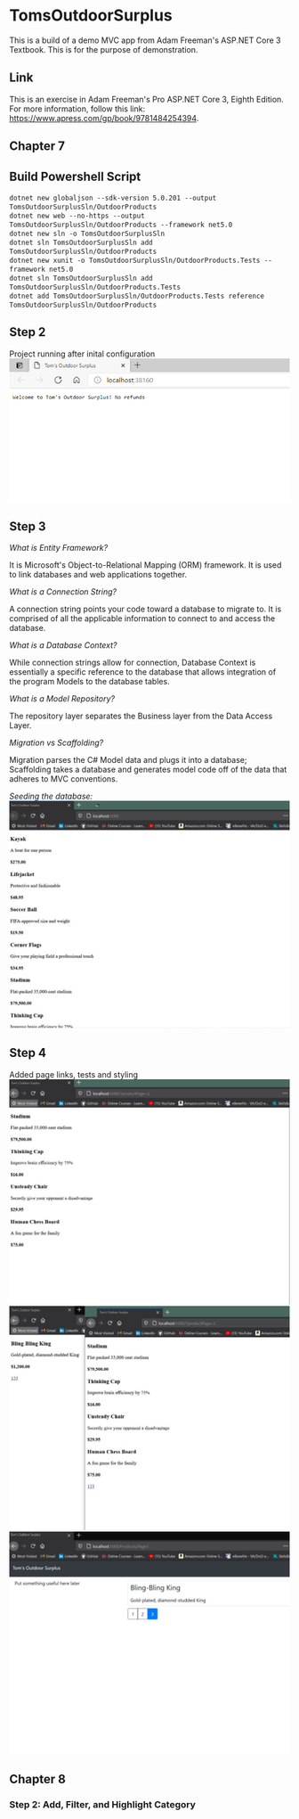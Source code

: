 # TomsOutdoorSurplus
This is a build of a demo MVC app from Adam Freeman's ASP.NET Core 3 Textbook. This is for the purpose of demonstration.

## Link
This is an exercise in Adam Freeman's Pro ASP.NET Core 3, Eighth Edition. For more information, follow this link: https://www.apress.com/gp/book/9781484254394.

## Chapter 7
## Build Powershell Script

```
dotnet new globaljson --sdk-version 5.0.201 --output TomsOutdoorSurplusSln/OutdoorProducts
dotnet new web --no-https --output TomsOutdoorSurplusSln/OutdoorProducts --framework net5.0
dotnet new sln -o TomsOutdoorSurplusSln
dotnet sln TomsOutdoorSurplusSln add TomsOutdoorSurplusSln/OutdoorProducts
dotnet new xunit -o TomsOutdoorSurplusSln/OutdoorProducts.Tests --framework net5.0
dotnet sln TomsOutdoorSurplusSln add TomsOutdoorSurplusSln/OutdoorProducts.Tests 
dotnet add TomsOutdoorSurplusSln/OutdoorProducts.Tests reference TomsOutdoorSurplusSln/OutdoorProducts
```
## Step 2 
Project running after inital configuration
![image](https://github.com/MetelBrand/TomsOutdoorSurplus/blob/master/Images/sportsStore1.png)
## Step 3
*What is Entity Framework?*

It is Microsoft's Object-to-Relational Mapping (ORM) framework. It is used to link databases and web applications together.

*What is a Connection String?*

A connection string points your code toward a database to migrate to. It is comprised of all the applicable information to connect to and access the database.

*What is a Database Context?*

While connection strings allow for connection, Database Context is essentially a specific reference
to the database that allows integration of the program Models to the database tables.

*What is a Model Repository?*

The repository layer separates the Business layer from the Data Access Layer.

*Migration vs Scaffolding?*

Migration parses the C# Model data and plugs it into a database; Scaffolding takes a database and
generates model code off of the data that adheres to MVC conventions.

*Seeding the database:*
![image](https://github.com/MetelBrand/TomsOutdoorSurplus/blob/master/Images/sportsStoreStep4.0.png)
## Step 4
Added page links, tests and styling
![image](https://github.com/MetelBrand/TomsOutdoorSurplus/blob/master/Images/sportsStore%20Step%204.1.png)
![image](https://github.com/MetelBrand/TomsOutdoorSurplus/blob/master/Images/sportsStore%20Step%204.2.png)
![image](https://github.com/MetelBrand/TomsOutdoorSurplus/blob/master/Images/sportsStore%20Step%204.3.png)

## Chapter 8
### Step 2: Add, Filter, and Highlight Category








